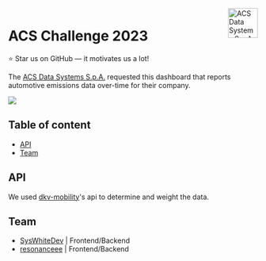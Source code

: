<a href="https://acs.it/">
    <img src="./assets/icons/coloredLogo.png" alt="ACS Data Systems S.p.A. logo" title="ACS Data Systems S.p.A." align="right" height="60" />
</a>

# ACS Challenge 2023
⭐ Star us on GitHub — it motivates us a lot!

The [ACS Data Systems S.p.A.](https://www.acs.it/it/) requested this dashboard that reports automotive emissions data over-time for their company.

<img src="https://ci4.googleusercontent.com/proxy/UO5NpXOu5IClYVq2K1y7siH0mzl_LwAm3vUQKFRbudZWvLtAtEVOSQrMhnDKpKKKL6b0jD1ufFJ4PB4B70xDHPGmtEPTZPiHLkET67jqkiimuUhhNRY-Ua_phiUyN8qL-T3_siw=s0-d-e1-ft#https://www.datocms-assets.com/31871/1644413485-banner_email_myacs_new_700x157.png">

## Table of content
- [API](#api)
- [Team](#team)

## API
We used [dkv-mobility](https://api-portal.dkv-mobility.com/)'s api to determine and weight the data.

## Team
- [SysWhiteDev](https://github.com/syswhitedev) | Frontend/Backend
- [resonanceee](https://github.com/resonanceee) | Frontend/Backend
